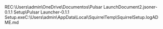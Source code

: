 REC:\Users\admin\OneDrive\Documentos\Pulsar LaunchDocument2.jsoner-0.1.1 Setup\Pulsar Launcher-0.1.1 Setup.exeC:\Users\admin\AppData\Local\SquirrelTemp\SquirrelSetup.logADME.md